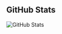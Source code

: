 <h2>GitHub Stats</h2>
<p><img src="https://github-readme-stats.vercel.app/api/top-langs/?username=mdatz&amp;show_icons=true" alt="GitHub Stats"></p>
